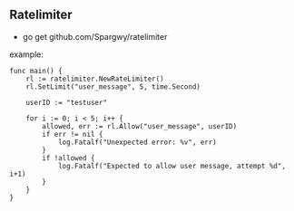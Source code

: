 ## Ratelimiter
- go get github.com/Spargwy/ratelimiter

example:
```
func main() {
	rl := ratelimiter.NewRateLimiter()
	rl.SetLimit("user_message", 5, time.Second)

	userID := "testuser"

	for i := 0; i < 5; i++ {
		allowed, err := rl.Allow("user_message", userID)
		if err != nil {
			log.Fatalf("Unexpected error: %v", err)
		}
		if !allowed {
			log.Fatalf("Expected to allow user message, attempt %d", i+1)
		}
	}
}
```